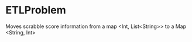 # ETLProblem
Moves scrabble score information from a map &lt;Int, List&lt;String>> to a Map &lt;String, Int>
